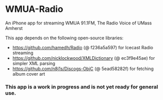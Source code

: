 WMUA-Radio
==========

An iPhone app for streaming WMUA 91.1FM, The Radio Voice of UMass Amherst

This app depends on the following open-source libraries:

* https://github.com/hamedh/Radio (@ f236a5a597) for Icecast Radio streaming
* https://github.com/nicklockwood/XMLDictionary (@ ec3f9e45ae) for simpler XML parsing
* https://github.com/n8j1s/Discogs-ObjC (@ 5ead58282f) for fetching album cover art

### This app is a work in progress and is not yet ready for general use.
